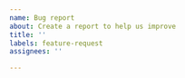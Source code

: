 ```yaml
---
name: Bug report
about: Create a report to help us improve
title: ''
labels: feature-request
assignees: ''

---
```


<!-- Please search existing issues to avoid creating duplicates. -->
<!-- Also please test using the latest version to make sure your issue has not already been fixed ->

**Environment (please complete the following information):**
- OS and Version: [e.g. Linux Mint 19.1]
- IDE used: yes/no
  - IDE and Version [e.g. eclipse photon] 
  - used plugins: [only relevant plugins, e.g. PLCnext Technology C++ ]
- PLCnext Technology:
  - Firmware Version: [e.g. 2019.0]
  - PLCnext Engineer: [ e.g. 2019.0]


**Describe the bug**
A clear and concise description of what the bug is.

**To Reproduce**
Steps to reproduce the behavior:
1. Go to '...'
2. Click on '....'
3. Scroll down to '....'
4. See error

**Expected behavior**
A clear and concise description of what you expected to happen.

**Screenshots**
If applicable, add screenshots to help explain your problem.

**Additional context**
Add any other context about the problem here.
